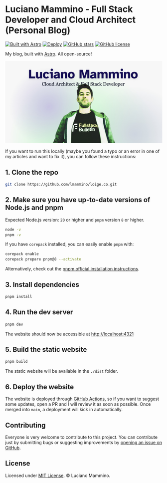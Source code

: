 # Luciano Mammino - Full Stack Developer and Cloud Architect (Personal Blog)

[![Built with Astro](https://astro.badg.es/v2/built-with-astro/tiny.svg)](https://astro.build)
[![Deploy](https://github.com/lmammino/loige.co/actions/workflows/deploy.yml/badge.svg)](https://github.com/lmammino/loige.co/actions/workflows/deploy.yml)
[![GitHub stars](https://img.shields.io/github/stars/lmammino/loige.co.svg)](https://github.com/lmammino/loige.co/stargazers)
[![GitHub license](https://img.shields.io/github/license/lmammino/loige.co.svg)](https://github.com/lmammino/loige.co/blob/main/LICENSE)

My blog, built with [Astro](https://astro.build). All open-source!

![The default](./public/loige-co.jpg)

If you want to run this locally (maybe you found a typo or an error in one of my articles and want to fix it), you can follow these instructions:

## 1. Clone the repo

```bash
git clone https://github.com/lmammino/loige.co.git
```

## 2. Make sure you have up-to-date versions of Node.js and pnpm

Expected Node.js version: `20` or higher and `pnpm` version `8` or higher.

```bash
node -v
pnpm -v
```

If you have `corepack` installed, you can easily enable `pnpm` with:

```bash
corepack enable
corepack prepare pnpm@8 --activate
```

Alternatively, check out the [pnpm official installation instructions](https://pnpm.io/installation).

## 3. Install dependencies

```bash
pnpm install
```

## 4. Run the dev server

```bash
pnpm dev
```

The website should now be accessible at [http://localhost:4321](http://localhost:4321)

## 5. Build the static website

```bash
pnpm build
```

The static website will be available in the `./dist` folder.

## 6. Deploy the website

The website is deployed through [GitHub Actions](./.github/workflows/deploy.yml), so if you want to suggest some updates, open a PR and I will review it as soon as possible. Once merged into `main`, a deployment will kick in automatically.

## Contributing

Everyone is very welcome to contribute to this project.
You can contribute just by submitting bugs or suggesting improvements by
[opening an issue on GitHub](https://github.com/lmammino/loige.co/issues).

## License

Licensed under [MIT License](LICENSE). © Luciano Mammino.
